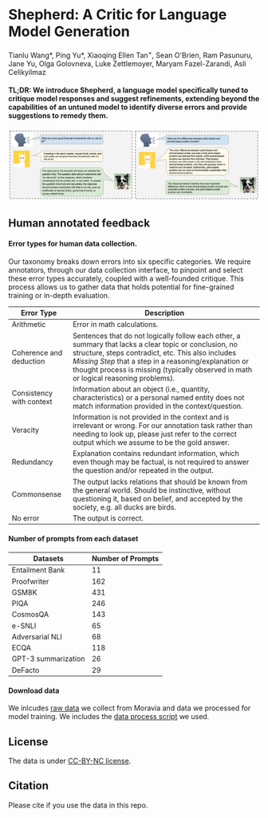 # Shepherd: A Critic for Language Model Generation

Tianlu Wang*, Ping Yu*, Xiaoqing Ellen Tan<sup>+</sup>, Sean O'Brien, Ram Pasunuru, Jane Yu, Olga Golovneva, Luke Zettlemoyer, Maryam Fazel-Zarandi, Asli Celikyilmaz

#### TL;DR: We introduce Shepherd, a language model specifically tuned to critique model responses and suggest refinements, extending beyond the capabilities of an untuned model to identify diverse errors and provide suggestions to remedy them.
<img src="images/overview.png" alt="show" style="zoom:90%;" /> 

## Human annotated feedback

#### Error types for human data collection.

Our taxonomy breaks down errors into six specific categories. We require annotators, through our data collection interface, to pinpoint and select these error types accurately, coupled with a well-founded critique. This process allows us to gather data that holds potential for fine-grained training or in-depth evaluation.


Error Type | Description 
--- | --------------------------------- 
Arithmetic | Error in math calculations.
Coherence and deduction | Sentences that do not logically follow each other, a summary that lacks a clear topic or conclusion, no structure, steps contradict, etc. This also includes *Missing Step* that a step in a reasoning/explanation or thought process is missing (typically observed in math or logical reasoning problems).
Consistency with context | Information about an object (i.e., quantity, characteristics) or a personal named entity does not match information provided in the context/question.
Veracity | Information is not provided in the context and is irrelevant or wrong. For our annotation task rather than needing to look up, please just refer to the correct output which we assume to be the gold answer.
Redundancy | Explanation contains redundant information, which even though may be factual, is not required to answer the question and/or repeated in the output.
Commonsense | The output lacks relations that should be known from the general world. Should be instinctive, without questioning it, based on belief, and accepted by the society, e.g. all ducks are birds.
No error | The output is correct.

#### Number of prompts from each dataset

Datasets | Number of Prompts 
--- | --------------------------------- 
Entailment Bank | 11
Proofwriter | 162
GSM8K | 431
PIQA | 246
CosmosQA | 143
e-SNLI | 65
Adversarial NLI | 68
ECQA | 118
GPT-3 summarization | 26
DeFacto | 29


#### Download data
We inlcudes [raw data](./data) we collect from Moravia and data we processed for model training. We includes the [data process script](./notebook) we used.


## License
The data is under [CC-BY-NC license](https://creativecommons.org/licenses/by-nc/2.0/).

## Citation

Please cite if you use the data in this repo.
